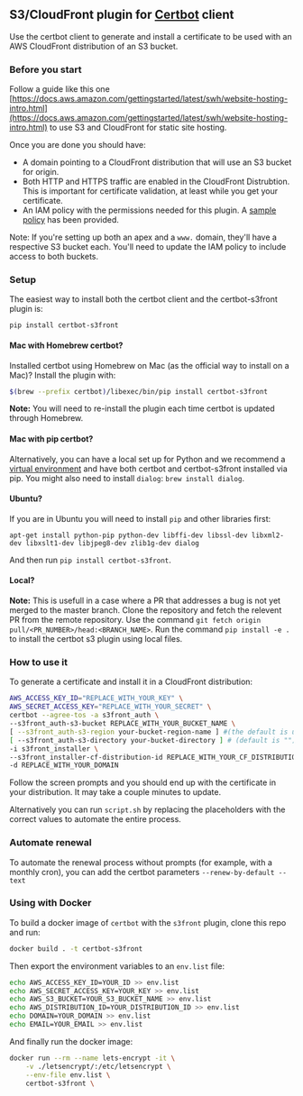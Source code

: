 ## S3/CloudFront plugin for [Certbot](https://certbot.eff.org/) client

Use the certbot client to generate and install a certificate to be used with
an AWS CloudFront distribution of an S3 bucket.

### Before you start

Follow a guide like this one [https://docs.aws.amazon.com/gettingstarted/latest/swh/website-hosting-intro.html](https://docs.aws.amazon.com/gettingstarted/latest/swh/website-hosting-intro.html)
to use S3 and CloudFront for static site hosting.

Once you are done you should have:

- A domain pointing to a CloudFront distribution that will use an S3 bucket for origin.
- Both HTTP and HTTPS traffic are enabled in the CloudFront Distrubtion. This is important for certificate validation, at least while you get your certificate.
- An IAM policy with the permissions needed for this plugin. A [sample policy](sample-aws-policy.json) has been provided.

Note: If you're setting up both an apex and a `www.` domain, they'll have a respective S3 bucket each. You'll need to update the IAM policy to include access to both buckets.

### Setup

The easiest way to install both the certbot client and the certbot-s3front plugin is:

  ```
  pip install certbot-s3front
  ```

#### Mac with Homebrew certbot?
  Installed certbot using Homebrew on Mac (as the official way to install on a Mac)? Install the plugin with:

  ```bash
  $(brew --prefix certbot)/libexec/bin/pip install certbot-s3front
  ```

  **Note:** You will need to re-install the plugin each time certbot is updated through Homebrew.

#### Mac with pip certbot?
  Alternatively, you can have a local set up for Python and we recommend a [virtual environment](http://docs.python-guide.org/en/latest/dev/virtualenvs/) and have both certbot and certbot-s3front installed via pip.
  You might also need to install `dialog`: `brew install dialog`.

#### Ubuntu?
  If you are in Ubuntu you will need to install `pip` and other libraries first:
  ```
  apt-get install python-pip python-dev libffi-dev libssl-dev libxml2-dev libxslt1-dev libjpeg8-dev zlib1g-dev dialog
  ```
  And then run `pip install certbot-s3front`.

#### Local?
  **Note:** This is usefull in a case where a PR that addresses a bug is not yet merged to the master branch.
  Clone the repository and fetch the relevent PR from the remote repository. Use the command `git fetch origin pull/<PR_NUMBER>/head:<BRANCH_NAME>`. Run the command `pip install -e .` to install the certbot s3 plugin using local files.

### How to use it

To generate a certificate and install it in a CloudFront distribution:

```bash
AWS_ACCESS_KEY_ID="REPLACE_WITH_YOUR_KEY" \
AWS_SECRET_ACCESS_KEY="REPLACE_WITH_YOUR_SECRET" \
certbot --agree-tos -a s3front_auth \
--s3front_auth-s3-bucket REPLACE_WITH_YOUR_BUCKET_NAME \
[ --s3front_auth-s3-region your-bucket-region-name ] #(the default is us-east-1, unless you want to set it to something else, you can delete this line) \
[ --s3front_auth-s3-directory your-bucket-directory ] # (default is "") \
-i s3front_installer \
--s3front_installer-cf-distribution-id REPLACE_WITH_YOUR_CF_DISTRIBUTION_ID \
-d REPLACE_WITH_YOUR_DOMAIN
```

Follow the screen prompts and you should end up with the certificate in your
distribution. It may take a couple minutes to update.

Alternatively you can run `script.sh` by replacing the placeholders with the correct values to automate the entire process.

### Automate renewal

To automate the renewal process without prompts (for example, with a monthly cron), you can add the certbot parameters `--renew-by-default --text`


### Using with Docker

To build a docker image of `certbot` with the `s3front` plugin, clone this repo and run:

```bash
docker build . -t certbot-s3front
```

Then export the environment variables to an `env.list` file:

```bash
echo AWS_ACCESS_KEY_ID=YOUR_ID >> env.list
echo AWS_SECRET_ACCESS_KEY=YOUR_KEY >> env.list
echo AWS_S3_BUCKET=YOUR_S3_BUCKET_NAME >> env.list
echo AWS_DISTRIBUTION_ID=YOUR_DISTRIBUTION_ID >> env.list
echo DOMAIN=YOUR_DOMAIN >> env.list
echo EMAIL=YOUR_EMAIL >> env.list
```

And finally run the docker image:

```bash
docker run --rm --name lets-encrypt -it \
    -v ./letsencrypt/:/etc/letsencrypt \
    --env-file env.list \
    certbot-s3front \
```
